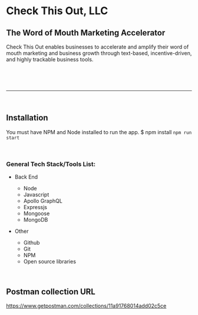  # Check This Out, LLC #
## The Word of Mouth Marketing Accelerator ##

Check This Out enables businesses to accelerate and amplify their word of mouth marketing and business growth through text-based, incentive-driven, and highly trackable business tools.

&nbsp;

&nbsp;
***
&nbsp;
## Installation
You must have NPM and Node installed to run the app.
$ npm install
`npm run start`

&nbsp;
### General Tech Stack/Tools List: ###

- Back End

  - Node
  - Javascript
  - Apollo GraphQL
  - Expressjs
  - Mongoose
  - MongoDB

- Other
  - Github
  - Git
  - NPM
  - Open source libraries


&nbsp;
## Postman collection URL

https://www.getpostman.com/collections/11a91768014add02c5ce